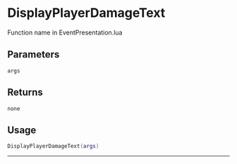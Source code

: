 # DisplayPlayerDamageText
Function name in EventPresentation.lua
## Parameters
`args`
## Returns
`none`
## Usage
```lua
DisplayPlayerDamageText(args)
```
---

